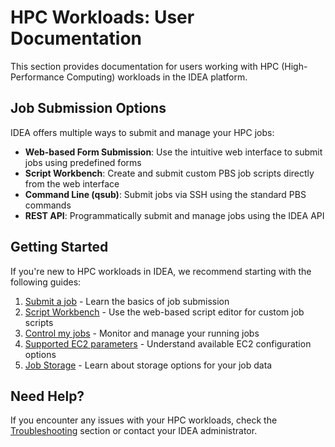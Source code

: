 # HPC Workloads: User Documentation

This section provides documentation for users working with HPC (High-Performance Computing) workloads in the IDEA platform.

## Job Submission Options

IDEA offers multiple ways to submit and manage your HPC jobs:

* **Web-based Form Submission**: Use the intuitive web interface to submit jobs using predefined forms
* **Script Workbench**: Create and submit custom PBS job scripts directly from the web interface
* **Command Line (qsub)**: Submit jobs via SSH using the standard PBS commands
* **REST API**: Programmatically submit and manage jobs using the IDEA API

## Getting Started

If you're new to HPC workloads in IDEA, we recommend starting with the following guides:

1. [Submit a job](submit-a-job.md) - Learn the basics of job submission
2. [Script Workbench](script-workbench.md) - Use the web-based script editor for custom job scripts
3. [Control my jobs](control-my-jobs.md) - Monitor and manage your running jobs
4. [Supported EC2 parameters](supported-ec2-parameters.md) - Understand available EC2 configuration options
5. [Job Storage](job-storage.md) - Learn about storage options for your job data

## Need Help?

If you encounter any issues with your HPC workloads, check the [Troubleshooting](troubleshooting/) section or contact your IDEA administrator.
